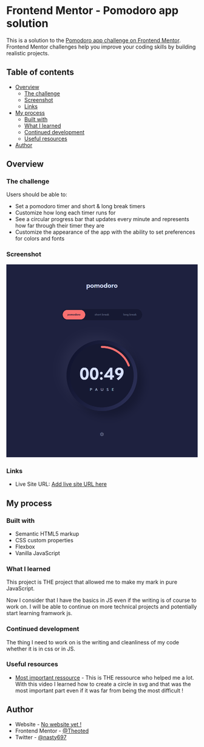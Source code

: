 # Frontend Mentor - Pomodoro app solution

This is a solution to the [Pomodoro app challenge on Frontend Mentor](https://www.frontendmentor.io/challenges/pomodoro-app-KBFnycJ6G). Frontend Mentor challenges help you improve your coding skills by building realistic projects. 

## Table of contents

- [Overview](#overview)
  - [The challenge](#the-challenge)
  - [Screenshot](#screenshot)
  - [Links](#links)
- [My process](#my-process)
  - [Built with](#built-with)
  - [What I learned](#what-i-learned)
  - [Continued development](#continued-development)
  - [Useful resources](#useful-resources)
- [Author](#author)


## Overview

### The challenge

Users should be able to:

- Set a pomodoro timer and short & long break timers
- Customize how long each timer runs for
- See a circular progress bar that updates every minute and represents how far through their timer they are
- Customize the appearance of the app with the ability to set preferences for colors and fonts

### Screenshot

![Pomodoro App Screen](/pomodoroScreen.png)

### Links

- Live Site URL: [Add live site URL here](https://pomodoro-app-front-end-mentor-r8tihjndp-theoted.vercel.app/)

## My process

### Built with

- Semantic HTML5 markup
- CSS custom properties
- Flexbox
- Vanilla JavaScript

### What I learned

This project is THE project that allowed me to make my mark in pure JavaScript. 

Now I consider that I have the basics in JS even if the writing is of course to work on. I will be able to continue on more technical projects and potentially start learning framwork js.


### Continued development

The thing I need to work on is the writing and cleanliness of my code whether it is in css or in JS. 


### Useful resources

- [Most important ressource](https://www.youtube.com/watch?v=t7eHSAXW718) - This is THE ressource who helped me a lot. With this video I learned how to create a circle in svg and that was the most important part even if it was far from being the most difficult !


## Author

- Website - [No website yet !](https://www.no-site-yet.no)
- Frontend Mentor - [@Theoted](https://www.frontendmentor.io/profile/Theoted)
- Twitter - [@nasty697](https://twitter.com/nasty_697)
